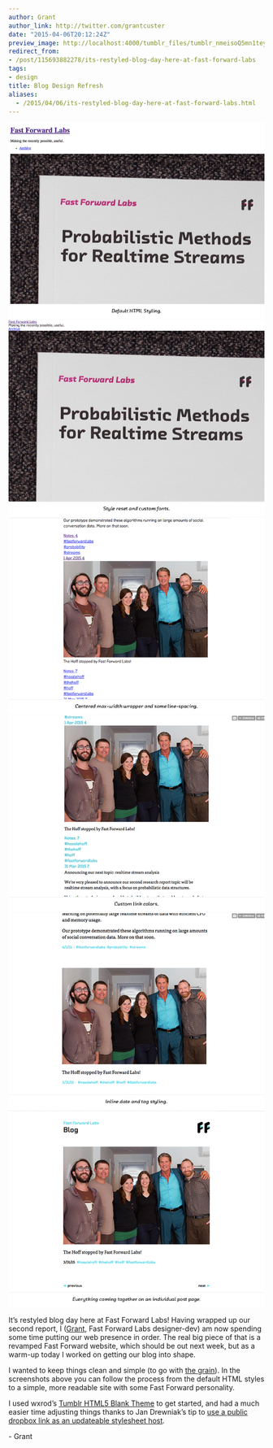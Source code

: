 ```yaml
---
author: Grant
author_link: http://twitter.com/grantcuster
date: "2015-04-06T20:12:24Z"
preview_image: http://localhost:4000/tumblr_files/tumblr_nmeisoQ5mn1teyfqto6_1280.png
redirect_from:
- /post/115693882278/its-restyled-blog-day-here-at-fast-forward-labs
tags:
- design
title: Blog Design Refresh
aliases:
  - /2015/04/06/its-restyled-blog-day-here-at-fast-forward-labs.html
---
```


<img src="/tumblr_files/tumblr_nmeisoQ5mn1teyfqto1_1280.png"/>

<img src="/tumblr_files/tumblr_nmeisoQ5mn1teyfqto7_1280.png"/>

<img src="/tumblr_files/tumblr_nmeisoQ5mn1teyfqto2_1280.png"/>

<img src="/tumblr_files/tumblr_nmeisoQ5mn1teyfqto3_1280.png"/>

<img src="/tumblr_files/tumblr_nmeisoQ5mn1teyfqto4_1280.png"/>

<img src="/tumblr_files/tumblr_nmeisoQ5mn1teyfqto6_1280.png"/>

<p>It&rsquo;s restyled blog day here at Fast Forward Labs! Having wrapped up our second report, I (<a href="http://blog.grantcuster.com">Grant</a>, Fast Forward Labs designer-dev) am now spending some time putting our web presence in order. The real big piece of that is a revamped Fast Forward website, which should be out next week, but as a warm-up today I worked on getting our blog into shape.</p>

<p>I wanted to keep things clean and simple (to go with <a href="http://frankchimero.com/talks/the-webs-grain/transcript/">the grain</a>). In the screenshots above you can follow the process from the default HTML styles to a simple, more readable site with some Fast Forward personality.</p>

<p>I used wxrod&rsquo;s <a href="https://github.com/wxrod/Tumblr-HTML5-Blank-Theme">Tumblr HTML5 Blank Theme</a> to get started, and had a much easier time adjusting things thanks to Jan Drewniak&rsquo;s tip to <a href="http://j4n.co/blog/tumblr-theme-development-with-dropbox-less">use a public dropbox link as an updateable stylesheet host</a>.</p>

<p>- Grant</p>
